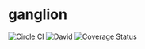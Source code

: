 # ganglion
[![Circle CI](https://circleci.com/gh/roylines/ganglion/tree/master.svg?style=svg)](https://circleci.com/gh/roylines/ganglion/tree/master)
![David](https://david-dm.org/roylines/ganglion.svg)
[![Coverage Status](https://coveralls.io/repos/roylines/ganglion/badge.svg?branch=master)](https://coveralls.io/r/roylines/ganglion?branch=master)

